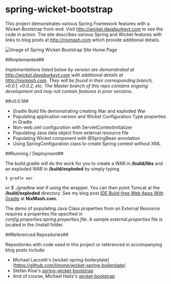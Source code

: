 spring-wicket-bootstrap
==========================

This project demonstrates various Spring Framework features with a Wicket-Bootstrap front-end. Visit http://wicket.daveburkevt.com to see the code in action. The site describes various Spring and Wicket features with links to blog posts at http://nixmash.com which provide additional details. 

![Image of Spring Wicket-Bootstrap Site Home Page](http://nixmash.com/x/pics/github/spricket-home.png)

##Implemented##

*Implementations listed below by version are demonstrated at http://wicket.daveburkevt.com with additional details at http://nixmash.com. They will be found in their corresponding branch, v0.0.1, v0.0.2, etc. The Master branch of this repo contains ongoing development and may not contain features in prior versions.*

##v0.0.1##

- Gradle Build file demonstrating creating War and exploded War
- Populating application version and Wicket Configuration Type properties in Gradle
- Non-web.xml configuration with ServletContextInitializer
- Populating Java data object from external resource file
- Populating Wicket component with @SpringBean annotation
- Using SpringConfiguration class to create Spring context without XML

##Running / Deployment##

The build.gradle will do the work for you to create a WAR in **/build/libs** and an exploded WAR in **/build/exploded** by simply typing

```
$ gradle war
```

or *$ ./gradlew war* if using the wrapper. You can then point Tomcat at the **/build/exploded** directory. See my blog post [IDE Build-free Web Apps With Gradle](http://nixmash.com/java/ide-build-free-web-apps-with-gradle/) at **NixMash.com.**

The demo of populating Java Class properties from an External Resource requires a properties file specified in *config.properties:spring.properties.file.* A sample *external.properties* file is located in the /install folder.

##Referenced Repositories##

Repositories with code used in this project or referenced in accompanying blog posts include:

* Michael Laccetti's [wicket-spring-boilerplate](https://github.com/limone/wicket-spring-boilerplate(
* Stefan Kloe's [spring-wicket-bootstrap](https://github.com/Pentadrago/spring-wicket-bootstrap)
* And of course, Michael Haitz's [wicket-bootstrap](https://github.com/l0rdn1kk0n/wicket-bootstrap)


